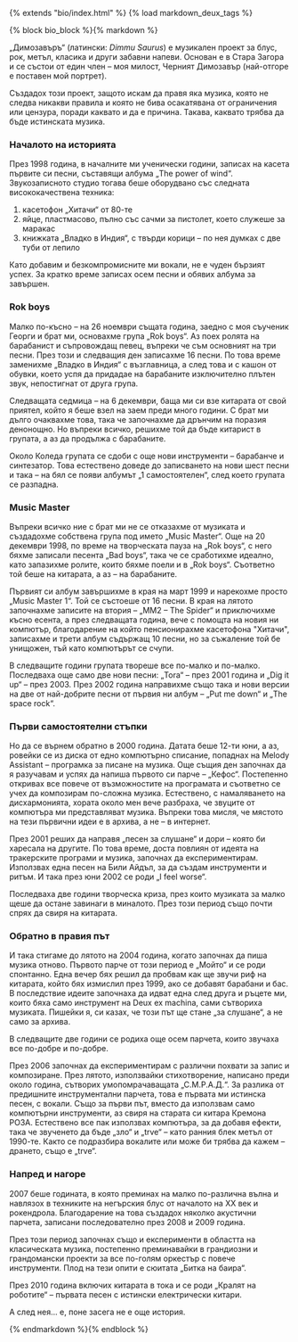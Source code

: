 {% extends "bio/index.html" %}
{% load markdown_deux_tags %}

{% block bio_block %}{% markdown %}

„Димозавъръ“ (латински: *Dimmu Saurus*) е музикален проект за блус, рок, метъл, класика и други забавни напеви. Основан е в Стара Загора и се състои от един член – моя милост, Черният Димозавър (най-отгоре е поставен мой портрет).

Създадох този проект, защото искам да правя яка музика, която не следва никакви правила и която не бива осакатявана от ограничения или цензура, поради каквато и да е причина. Такава, каквато трябва да бъде истинската музика.

### Началото на историята

През 1998 година, в началните ми ученически години, записах на касета първите си песни, съставящи албума „The power of wind“. Звукозаписното студио тогава беше оборудвано със следната висококачествена техника:

1. касетофон „Хитачи“ от 80-те
2. яйце, пластмасово, пълно със сачми за пистолет, което служеше за маракас
3. книжката „Владко в Индия“, с твърди корици – по нея думках с две туби от лепило

Като добавим и безкомпромисните ми вокали, не е чуден бързият успех. За кратко време записах осем песни и обявих албума за завършен.

### Rok boys

Малко по-късно – на 26 ноември същата година, заедно с моя съученик Георги и брат ми, основахме група „Rok boys“. Аз поех ролята на барабанист и съпровождащ певец, въпреки че съм основният на три песни. През този и следващия ден записахме 16 песни. По това време заменихме „Владко в Индия“ с възглавница, а след това и с кашон от обувки, което успя да придадае на барабаните изключително плътен звук, непостигнат от друга група.

Следващата седмица – на 6 декември, баща ми си взе китарата от свой приятел, който я беше взел на заем преди много години. С брат ми дълго очаквахме това, така че започнахме да дрънчим на поразия денонощно. Но въпреки всичко, решихме той да бъде китарист в групата, а аз да продължа с барабаните.

Около Коледа групата се сдоби с още нови инструменти – барабанче и синтезатор. Това естествено доведе до записването на нови шест песни и така – на бял се появи албумът „1 самостоятелен“, след което групата се разпадна.

### Music Master

Въпреки всичко ние с брат ми не се отказахме от музиката и създадохме собствена група под името „Music Master“. Още на 20 декември 1998, по време на творческата пауза на „Rok boys“, с него бяхме записали песента „Bad boys“, така че се сработихме идеално, като запазихме ролите, които бяхме поели и в „Rok boys“. Съответно той беше на китарата, а аз – на барабаните.

Първият си албум завършихме в края на март 1999 и нарекохме просто „Music Master 1“. Той се състоеше от 16 песни. В края на лятото започнахме записите на втория – „MM2 – The Spider“ и приключихме късно есента, а през следващата година, вече с помощта на новия ни компютър, благодарение на който пенсионирахме касетофона "Хитачи", записахме и трети албум съдържащ 10 песни, но за съжаление той бе унищожен, тъй като компютърът се счупи.

В следващите години групата твореше все по-малко и по-малко. Последваха още само две нови песни: „Tora“ – през 2001 година и „Dig it up“ – през 2003. През 2002 година направихме също така и нови версии на две от най-добрите песни от първия ни албум – „Put me down“ и „The space rock“.

### Първи самостоятелни стъпки

Но да се върнем обратно в 2000 година. Датата беше 12-ти юни, а аз, ровейки се из диска от едно компютърно списание, попаднах на Melody Assistant – програмка за писане на музика. Още същия ден започнах да я разучавам и успях да напиша първото си парче – „Кефос“. Постепенно откривах все повече от възможностите на програмата и съответно се учех да композирам по-сложна музика. Естествено, с намаляването на дисхармонията, хората около мен вече разбраха, че звуците от компютъра ми представляват музика. Въпреки това мисля, че мястото на тези първични идеи е в архива, а не – в интернет.

През 2001 реших да направя „песен за слушане“ и дори – която би харесала на другите. По това време, доста повлиян от идеята на тракерските програми и музика, започнах да експериментирам. Използвах една песен на Били Айдъл, за да създам инструменти и ритъм. И така през юни 2002 се роди „I feel worse“.

Последваха две години творческа криза, през които музиката за малко щеше да остане завинаги в миналото. През този период също почти спрях да свиря на китарата.

### Обратно в правия път

И така стигаме до лятото на 2004 година, когато започнах да пиша музика отново. Първото парче от този период е „Мойто“ и се роди спонтанно. Eдна вечер бях решил да пробвам как ще звучи риф на китарата, който бях измислил през 1999, ако се добавят барабани и бас. В последствие идеите започнаха да идват една след друга и ръцете ми, които бяха само инструмент на Deux ex machina, сами сътвориха музиката. Пишейки я, си казах, че този път ще стане „за слушане“, а не само за архива.

В следващите две години се родиха още осем парчета, които звучаха все по-добре и по-добре.

През 2006 започнах да експериментирам с различни похвати за запис и композиране. През лятото, използвайки стихотворение, написано преди около година, сътворих умопомрачаващата „С.М.Р.А.Д.“. За разлика от предишните инструментални парчета, това е първата ми истинска песен, с вокали. Също за първи път, вместо да използвам само компютърни инструменти, аз свиря на старата си китара Кремона РОЗА. Естествено все пак използвах компютъра, за да добавя ефекти, така че звученето да бъде „зло“ и „trve“ – като ранния блек метъл от 1990-те. Както се подразбира вокалите или може би трябва да кажем – дрането, също е „trve“.

### Напред и нагоре

2007 беше годината, в която преминах на малко по-различна вълна и навлязох в техниките на негърския блус от началото на ХХ век и рокендрола. Благодарение на това създадох няколко акустични парчета, записани последователно през 2008 и 2009 година.

През този период започнах също и експерименти в областта на класическата музика, постепенно преминавайки в грандиозни и грандомански проекти за все по-голям оркестър с повече инструменти. Плод на тези опити е сюитата „Битка на баира“.

През 2010 година включих китарата в тока и се роди „Кралят на роботите“ – първата песен с истински електрически китари.

А след нея... е, поне засега не е още история.

{% endmarkdown %}{% endblock %}
